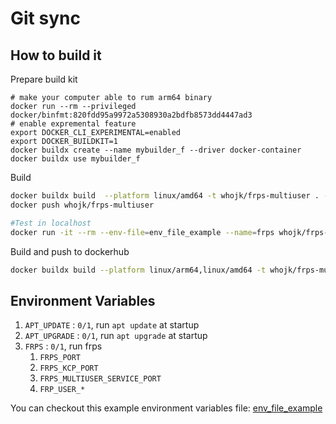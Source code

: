 # Git sync

## How to build it

Prepare build kit
```
# make your computer able to rum arm64 binary
docker run --rm --privileged docker/binfmt:820fdd95a9972a5308930a2bdfb8573dd4447ad3
# enable expremental feature
export DOCKER_CLI_EXPERIMENTAL=enabled
export DOCKER_BUILDKIT=1
docker buildx create --name mybuilder_f --driver docker-container
docker buildx use mybuilder_f
```

Build
```bash
docker buildx build  --platform linux/amd64 -t whojk/frps-multiuser . --output="type=docker"
docker push whojk/frps-multiuser

#Test in localhost
docker run -it --rm --env-file=env_file_example --name=frps whojk/frps-multiuser
```

Build and push to dockerhub
```bash
docker buildx build --platform linux/arm64,linux/amd64 -t whojk/frps-multiuser . --push
```


## Environment Variables

1. `APT_UPDATE` : `0/1`, run `apt update` at startup
1. `APT_UPGRADE` : `0/1`, run `apt upgrade` at startup
1. `FRPS` : `0/1`, run frps
    1. `FRPS_PORT`
    1. `FRPS_KCP_PORT` 
    1. `FRPS_MULTIUSER_SERVICE_PORT`
    1. `FRP_USER_*` 


You can checkout this example environment variables file: [env_file_example](env_file_example)
